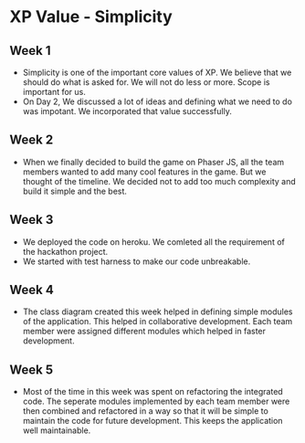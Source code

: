 # XP Value - Simplicity

## Week 1

* Simplicity is one of the important core values of XP.  We believe that we should do what is asked for. We will not do less or more. 
Scope is important for us. 
* On Day 2, We discussed a lot of ideas and defining what we need to do was impotant. We incorporated that value successfully.


## Week 2

* When we finally decided to build the game on Phaser JS, all the team members wanted to add many cool features in the game. But we thought of the timeline. We decided not to add too much complexity and build it simple and the best.

## Week 3

*  We deployed the code on heroku. We comleted all the requirement of the hackathon project.
* We started with test harness to make our code unbreakable.

## Week 4 

* The class diagram created this week helped in defining simple modules of the application. This helped in collaborative development. Each team member were assigned different modules which helped in faster development.

## Week 5

* Most of the time in this week was spent on refactoring the integrated code. The seperate modules implemented by each team member were then combined and refactored in a way so that it will be simple to maintain the code for future development. This keeps the application well maintainable. 
